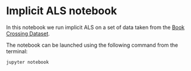 # Implicit ALS notebook

In this notebook we run implicit ALS on a set of data taken from the [Book Crossing Dataset](http://www2.informatik.uni-freiburg.de/~cziegler/BX/).

The notebook can be launched using the following command from the terminal:
```bash
jupyter notebook
```
